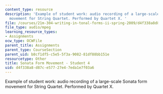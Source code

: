 ```yaml
---
content_type: resource
description: 'Example of student work: audio recording of a large-scale Sonata form
  movement for String Quartet. Performed by Quartet X. '
file: /courses/21m-304-writing-in-tonal-forms-ii-spring-2009/d4f338a8d87ce57727e47eda1e7f03a6_quartet4.mp3
file_type: audio/mpeg
learning_resource_types:
- Assignments
ocw_type: OCWFile
parent_title: Assignments
parent_type: CourseSection
parent_uid: b8cf1df5-c5e5-5f3a-9082-81df88bb151e
resourcetype: Other
title: Sonata Form Movement - Student 4
uid: d4f338a8-d87c-e577-27e4-7eda1e7f03a6
---
```

Example of student work: audio recording of a large-scale Sonata form movement for String Quartet. Performed by Quartet X. 

